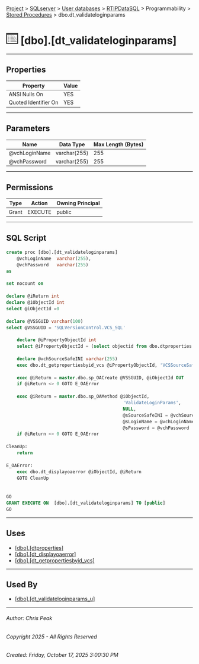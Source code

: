 #### 

[Project](../../../../../index.md) > [SQLserver](../../../../index.md) > [User databases](../../../index.md) > [RTIPDataSQL](../../index.md) > Programmability > [Stored Procedures](Stored_Procedures.md) > dbo.dt_validateloginparams

# ![Stored Procedures](../../../../../Images/StoredProcedure32.png) [dbo].[dt_validateloginparams]

---

## <a name="#properties"></a>Properties

| Property | Value |
|---|---|
| ANSI Nulls On | YES |
| Quoted Identifier On | YES |


---

## <a name="#parameters"></a>Parameters

| Name | Data Type | Max Length (Bytes) |
|---|---|---|
| @vchLoginName | varchar(255) | 255 |
| @vchPassword | varchar(255) | 255 |


---

## <a name="#permissions"></a>Permissions

| Type | Action | Owning Principal |
|---|---|---|
| Grant | EXECUTE | public |


---

## <a name="#sqlscript"></a>SQL Script

```sql
create proc [dbo].[dt_validateloginparams]
    @vchLoginName  varchar(255),
    @vchPassword   varchar(255)
as

set nocount on

declare @iReturn int
declare @iObjectId int
select @iObjectId =0

declare @VSSGUID varchar(100)
select @VSSGUID = 'SQLVersionControl.VCS_SQL'

    declare @iPropertyObjectId int
    select @iPropertyObjectId = (select objectid from dbo.dtproperties where property = 'VCSProjectID')

    declare @vchSourceSafeINI varchar(255)
    exec dbo.dt_getpropertiesbyid_vcs @iPropertyObjectId, 'VCSSourceSafeINI', @vchSourceSafeINI OUT

    exec @iReturn = master.dbo.sp_OACreate @VSSGUID, @iObjectId OUT
    if @iReturn <> 0 GOTO E_OAError

    exec @iReturn = master.dbo.sp_OAMethod @iObjectId,
											'ValidateLoginParams',
											NULL,
											@sSourceSafeINI = @vchSourceSafeINI,
											@sLoginName = @vchLoginName,
											@sPassword = @vchPassword
    if @iReturn <> 0 GOTO E_OAError

CleanUp:
    return

E_OAError:
    exec dbo.dt_displayoaerror @iObjectId, @iReturn
    GOTO CleanUp


GO
GRANT EXECUTE ON  [dbo].[dt_validateloginparams] TO [public]
GO

```


---

## <a name="#uses"></a>Uses

* [[dbo].[dtproperties]](../../Tables/dbo_dtproperties.md)
* [[dbo].[dt_displayoaerror]](dbo_dt_displayoaerror.md)
* [[dbo].[dt_getpropertiesbyid_vcs]](dbo_dt_getpropertiesbyid_vcs.md)


---

## <a name="#usedby"></a>Used By

* [[dbo].[dt_validateloginparams_u]](dbo_dt_validateloginparams_u.md)


---

###### Author:  Chris Peak

###### Copyright 2025 - All Rights Reserved

###### Created: Friday, October 17, 2025 3:00:30 PM

